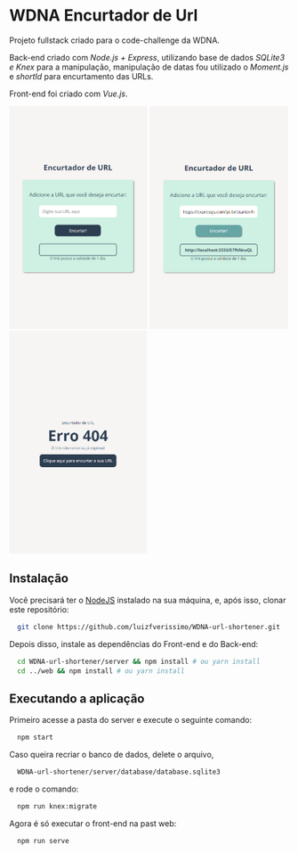 # WDNA Encurtador de Url

Projeto fullstack criado para o code-challenge da WDNA.

Back-end criado com *Node.js + Express*, utilizando base de dados *SQLite3 e Knex* para a manipulação, manipulação de datas fou utilizado o *Moment.js* e *shortId* para encurtamento das URLs.

Front-end foi criado com *Vue.js*.

<img src="/images/1.png" alt="imagem 1" height="400"/> <img src="/images/2.png" alt="imagem 2" height="400"/> <img src="/images/3.png" alt="imagem 3" height="400"/> 
 
## Instalação

Você precisará ter o [NodeJS](https://nodejs.org) instalado na sua máquina, e, após isso, clonar este repositório:
```sh
  git clone https://github.com/luizfverissimo/WDNA-url-shortener.git
```

Depois disso, instale as dependências do Front-end e do Back-end:
```sh
  cd WDNA-url-shortener/server && npm install # ou yarn install
  cd ../web && npm install # ou yarn install
```
## Executando a aplicação

Primeiro acesse a pasta do server e execute o seguinte comando:
```sh
  npm start
```

Caso queira recriar o banco de dados, delete o arquivo,
```sh
  WDNA-url-shortener/server/database/database.sqlite3
```
e rode o comando:
```sh
  npm run knex:migrate
```

Agora é só executar o front-end na past web:
```sh
  npm run serve
  ```
